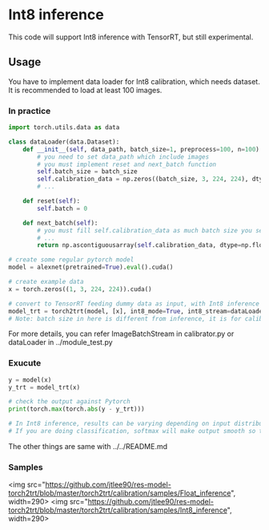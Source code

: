 # Int8 inference

This code will support Int8 inference with TensorRT, but still experimental.  


## Usage

You have to implement data loader for Int8 calibration, which needs dataset.  
It is recommended to load at least 100 images.

### In practice

```python
import torch.utils.data as data

class dataLoader(data.Dataset):
    def __init__(self, data_path, batch_size=1, preprocess=100, n=100):
        # you need to set data_path which include images
        # you must implement reset and next_batch function
        self.batch_size = batch_size
        self.calibration_data = np.zeros((batch_size, 3, 224, 224), dtype=np.float32)
        # ...

    def reset(self):
        self.batch = 0

    def next_batch(self):
        # you must fill self.calibration_data as much batch size you set.
        # ...
        return np.ascontiguousarray(self.calibration_data, dtype=np.float32)

# create some regular pytorch model
model = alexnet(pretrained=True).eval().cuda()

# create example data
x = torch.zeros((1, 3, 224, 224)).cuda()

# convert to TensorRT feeding dummy data as input, with Int8 inference mode
model_trt = torch2trt(model, [x], int8_mode=True, int8_stream=dataLoader("data/path", batch_size=5, preprocess=augmentation))
# Note: batch size in here is different from inference, it is for calibration
```

For more details, you can refer ImageBatchStream in calibrator.py or dataLoader in ../module_test.py

### Exucute

```python
y = model(x)
y_trt = model_trt(x)

# check the output against Pytorch
print(torch.max(torch.abs(y - y_trt)))

# In Int8 inference, results can be varying depending on input distribution.
# If you are doing classification, softmax will make output smooth so that results will be similar.
```

The other things are same with ../../README.md


### Samples

<img src="https://github.com/jtlee90/res-model-torch2trt/blob/master/torch2trt/calibration/samples/Float_inference", width=290>
<img src="https://github.com/jtlee90/res-model-torch2trt/blob/master/torch2trt/calibration/samples/Int8_inference", width=290>
